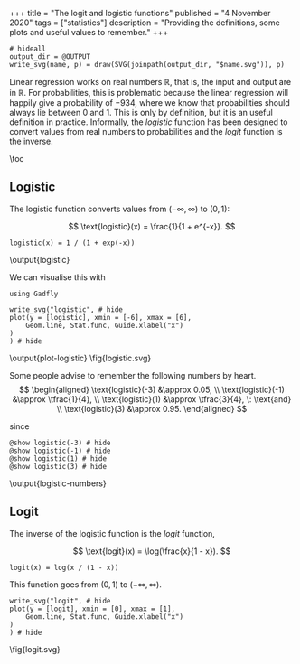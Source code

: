 +++
title = "The logit and logistic functions"
published = "4 November 2020"
tags = ["statistics"]
description = "Providing the definitions, some plots and useful values to remember."
+++

```julia:preliminaries
# hideall
output_dir = @OUTPUT
write_svg(name, p) = draw(SVG(joinpath(output_dir, "$name.svg")), p)
```

Linear regression works on real numbers $\mathbb{R}$, that is, the input and output are in $\mathbb{R}$. 
For probabilities, this is problematic because the linear regression will happily give a probability of $-934$, where we know that probabilities should always lie between $0$ and $1$.
This is only by definition, but it is an useful definition in practice.
Informally, the *logistic* function has been designed to convert values from real numbers to probabilities and the *logit* function is the inverse.

\toc 

## Logistic

The logistic function converts values from $(-\infty, \infty)$ to $(0, 1)$: 

$$ \text{logistic}(x) = \frac{1}{1 + e^{-x}}. $$

```julia:logistic
logistic(x) = 1 / (1 + exp(-x))
```
\output{logistic}

We can visualise this with

```julia:plot-logistic
using Gadfly

write_svg("logistic", # hide
plot(y = [logistic], xmin = [-6], xmax = [6], 
	Geom.line, Stat.func, Guide.xlabel("x")
)
) # hide
```
\output{plot-logistic}
\fig{logistic.svg}

Some people advise to remember the following numbers by heart.
$$
\begin{aligned}
\text{logistic}(-3) &\approx 0.05, \\
\text{logistic}(-1) &\approx \tfrac{1}{4}, \\
\text{logistic}(1) &\approx \tfrac{3}{4}, \: \text{and} \\
\text{logistic}(3) &\approx 0.95.
\end{aligned}
$$

since 

```julia:logistic-numbers
@show logistic(-3) # hide
@show logistic(-1) # hide
@show logistic(1) # hide
@show logistic(3) # hide
```
\output{logistic-numbers}

## Logit

The inverse of the logistic function is the *logit* function, 

$$ \text{logit}(x) = \log(\frac{x}{1 - x}). $$

```julia:logit
logit(x) = log(x / (1 - x))
```

This function goes from $(0, 1)$ to $(- \infty, \infty)$.

```julia:plot-logit
write_svg("logit", # hide
plot(y = [logit], xmin = [0], xmax = [1],
	Geom.line, Stat.func, Guide.xlabel("x")
)
) # hide
```
\fig{logit.svg}
